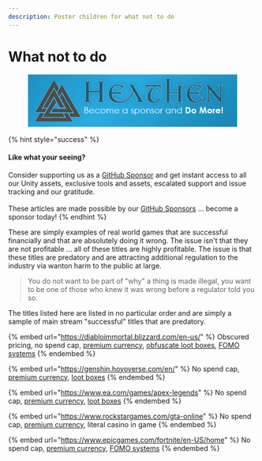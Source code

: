 ```yaml
---
description: Poster children for what not to do
---
```


# What not to do

<figure><img src="../../../../.gitbook/assets/512x128 Sponsor Banner.png" alt="Become a sponsor and Do More"><figcaption></figcaption></figure>

{% hint style="success" %}
#### Like what your seeing?

Consider supporting us as a [GitHub Sponsor](../../../../) and get instant access to all our Unity assets, exclusive tools and assets, escalated support and issue tracking and our gratitude.\
\
These articles are made possible by our [GitHub Sponsors](https://github.com/sponsors/heathen-engineering) ... become a sponsor today!
{% endhint %}

These are simply examples of real world games that are successful financially and that are absolutely doing it wrong. The issue isn't that they are not profitable ... all of these titles are highly profitable. The issue is that these titles are predatory and are attracting additional regulation to the industry via wanton harm to the public at large.

> You do not want to be part of "why" a thing is made illegal, you want to be one of those who knew it was wrong before a regulator told you so.

The titles listed here are listed in no particular order and are simply a sample of main stream "successful" titles that are predatory.

{% embed url="https://diabloimmortal.blizzard.com/en-us/" %}
Obscured pricing, no spend cap, [premium currency](vulnerable-practices/premium-currency.md), [obfuscate loot boxes](predatory-practices/surprise-mechanics.md), [FOMO systems](predatory-practices/fear-of-missing-out-fomo.md)
{% endembed %}

{% embed url="https://genshin.hoyoverse.com/en/" %}
No spend cap, [premium currency](vulnerable-practices/premium-currency.md), [loot boxes](predatory-practices/surprise-mechanics.md#introduction)
{% endembed %}

{% embed url="https://www.ea.com/games/apex-legends" %}
No spend cap, [premium currency](vulnerable-practices/premium-currency.md), [loot boxes](predatory-practices/surprise-mechanics.md#introduction)
{% endembed %}

{% embed url="https://www.rockstargames.com/gta-online" %}
No spend cap, [premium currency](vulnerable-practices/premium-currency.md), literal casino in game
{% endembed %}

{% embed url="https://www.epicgames.com/fortnite/en-US/home" %}
No spend cap, [premium currency](vulnerable-practices/premium-currency.md), [FOMO systems](predatory-practices/fear-of-missing-out-fomo.md)
{% endembed %}
